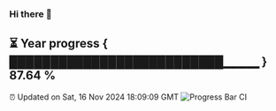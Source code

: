### Hi there 👋
⏳ Year progress { ██████████████████████████▁▁▁▁ } 87.64 %
---
⏰ Updated on Sat, 16 Nov 2024 18:09:09 GMT
![Progress Bar CI](https://github.com/Moyi321/Moyi321/workflows/Progress%20Bar%20CI/badge.svg)
